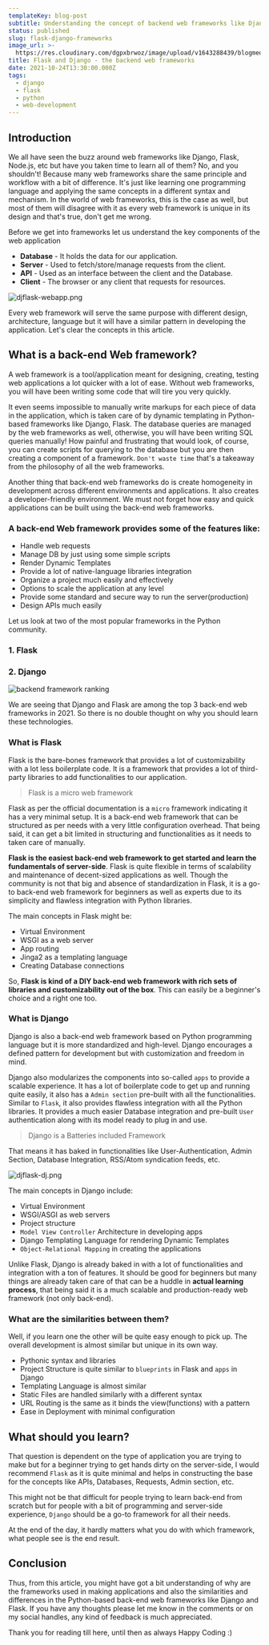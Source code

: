 ```yaml
---
templateKey: blog-post
subtitle: Understanding the concept of backend web frameworks like Django and Flask.
status: published
slug: flask-django-frameworks
image_url: >-
  https://res.cloudinary.com/dgpxbrwoz/image/upload/v1643288439/blogmedia/p8smflzd3rjb6scowhmc.png
title: Flask and Django - the backend web frameworks
date: 2021-10-24T13:30:00.000Z
tags:
  - django
  - flask
  - python
  - web-development
---
```


## Introduction

We all have seen the buzz around web frameworks like Django, Flask, Node.js, etc but have you taken time to learn all of them? No, and you shouldn't! Because many web frameworks share the same principle and workflow with a bit of difference. It's just like learning one programming language and applying the same concepts in a different syntax and mechanism. In the world of web frameworks, this is the case as well, but most of them will disagree with it as every web framework is unique in its design and that's true, don't get me wrong.

Before we get into frameworks let us understand the key components of the web application

* **Database** - It holds the data for our application.
* **Server** - Used to fetch/store/manage requests from the client.
* **API** - Used as an interface between the client and the Database.
* **Client** - The browser or any client that requests for resources.

![djflask-webapp.png](https://cdn.hashnode.com/res/hashnode/image/upload/v1635081505223/rLnSyA_7Y.png)

Every web framework will serve the same purpose with different design, architecture, language but it will have a similar pattern in developing the application. Let's clear the concepts in this article.

## What is a back-end Web framework?

A web framework is a tool/application meant for designing, creating, testing web applications a lot quicker with a lot of ease. Without web frameworks, you will have been writing some code that will tire you very quickly.

It even seems impossible to manually write markups for each piece of data in the application, which is taken care of by dynamic templating in Python-based frameworks like Django, Flask. The database queries are managed by the web frameworks as well, otherwise, you will have been writing SQL queries manually! How painful and frustrating that would look, of course, you can create scripts for querying to the database but you are then creating a component of a framework. `Don't waste time` that's a takeaway from the philosophy of all the web frameworks.

Another thing that back-end web frameworks do is create homogeneity in development across different environments and applications. It also creates a developer-friendly environment. We must not forget how easy and quick applications can be built using the back-end web frameworks.

### A back-end Web framework provides some of the features like:

* Handle web requests
* Manage DB by just using some simple scripts
* Render Dynamic Templates
* Provide a lot of native-language libraries integration
* Organize a project much easily and effectively
* Options to scale the application at any level
* Provide some standard and secure way to run the server(production)
* Design APIs much easily

Let us look at two of the most popular frameworks in the Python community.

### 1. Flask

### 2. Django

![backend framework ranking](https://cdn.hashnode.com/res/hashnode/image/upload/v1635070666410/JbMc7NKP0.png)

We are seeing that Django and Flask are among the top 3 back-end web frameworks in 2021. So there is no double thought on why you should learn these technologies.

### What is Flask

Flask is the bare-bones framework that provides a lot of customizability with a lot less boilerplate code. It is a framework that provides a lot of third-party libraries to add functionalities to our application.

> Flask is a micro web framework

Flask as per the official documentation is a `micro` framework indicating it has a very minimal setup. It is a back-end web framework that can be structured as per needs with a very little configuration overhead. That being said, it can get a bit limited in structuring and functionalities as it needs to taken care of manually.

**Flask is the easiest back-end web framework to get started and learn the fundamentals of server-side**. Flask is quite flexible in terms of scalability and maintenance of decent-sized applications as well. Though the community is not that big and absence of standardization in Flask, it is a go-to back-end web framework for beginners as well as experts due to its simplicity and flawless integration with Python libraries.

The main concepts in Flask might be:

* Virtual Environment
* WSGI as a web server
* App routing
* Jinga2 as a templating language
* Creating Database connections

So, **Flask is kind of a DIY back-end web framework with rich sets of libraries and customizability out of the box**. This can easily be a beginner's choice and a right one too.

### What is Django

Django is also a back-end web framework based on Python programming language but it is more standardized and high-level. Django encourages a defined pattern for development but with customization and freedom in mind.

Django also modularizes the components into so-called `apps` to provide a scalable experience. It has a lot of boilerplate code to get up and running quite easily, it also has a `Admin section` pre-built with all the functionalities. Similar to `Flask`, it also provides flawless integration with all the Python libraries. It provides a much easier Database integration and pre-built `User` authentication along with its model ready to plug in and use.

> Django is a Batteries included Framework

That means it has baked in functionalities like User-Authentication, Admin Section, Database Integration, RSS/Atom syndication feeds, etc.

![djflask-dj.png](https://cdn.hashnode.com/res/hashnode/image/upload/v1635079576954/WcjcokoiX.png)

The main concepts in Django include:

* Virtual Environment
* WSGI/ASGI as web servers
* Project structure
* `Model View Controller` Architecture in developing apps
* Django Templating Language for rendering Dynamic Templates
* `Object-Relational Mapping` in creating the applications

Unlike Flask, Django is already baked in with a lot of functionalities and integration with a ton of features. It should be good for beginners but many things are already taken care of that can be a huddle in **actual learning process**, that being said it is a much scalable and production-ready web framework (not only back-end).

### What are the similarities between them?

Well, if you learn one the other will be quite easy enough to pick up. The overall development is almost similar but unique in its own way.

* Pythonic syntax and libraries
* Project Structure is quite similar to `blueprints` in Flask and `apps` in Django
* Templating Language is almost similar
* Static Files are handled similarly with a different syntax
* URL Routing is the same as it binds the view(functions) with a pattern
* Ease in Deployment with minimal configuration

## What should you learn?

That question is dependent on the type of application you are trying to make but for a beginner trying to get hands dirty on the server-side, I would recommend `Flask` as it is quite minimal and helps in constructing the base for the concepts like APIs, Databases, Requests, Admin section, etc.

This might not be that difficult for people trying to learn back-end from scratch but for people with a bit of programming and server-side experience, `Django` should be a go-to framework for all their needs.

At the end of the day, it hardly matters what you do with which framework, what people see is the end result.

## Conclusion

Thus, from this article, you might have got a bit understanding of why are the frameworks used in making applications and also the similarities and differences in the Python-based back-end web frameworks like Django and Flask. If you have any thoughts please let me know in the comments or on my social handles, any kind of feedback is much appreciated.

Thank you for reading till here, until then as always Happy Coding :)
